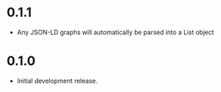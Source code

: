 # 0.1.1

- Any JSON-LD graphs will automatically be parsed into a List<StructuredData> object

# 0.1.0

- Initial development release.
